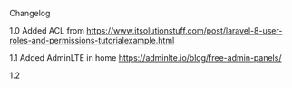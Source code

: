 Changelog

1.0
Added ACL from https://www.itsolutionstuff.com/post/laravel-8-user-roles-and-permissions-tutorialexample.html

1.1
Added AdminLTE in home https://adminlte.io/blog/free-admin-panels/

1.2